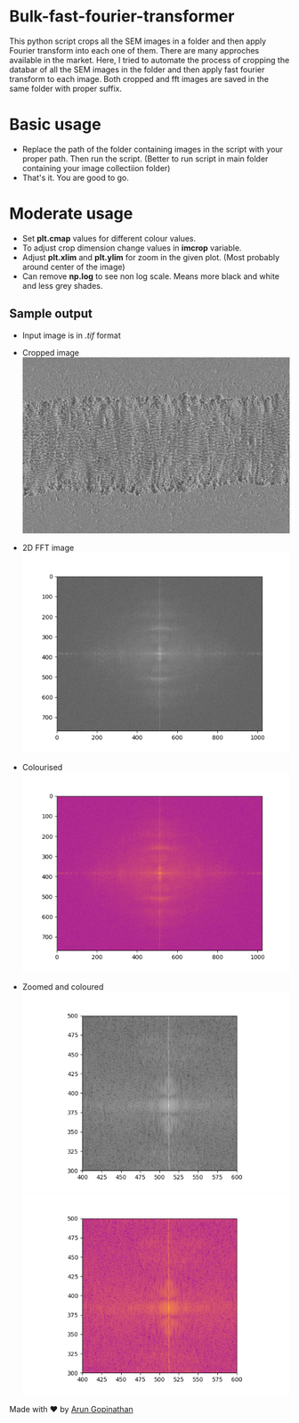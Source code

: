 # Bulk-fast-fourier-transformer
 This python script crops all the SEM images in a folder and then apply Fourier transform into each one of them. There are 
many approches available in the market. Here, I tried to automate the process of cropping the databar of all the SEM images
in the folder and then apply fast fourier transform to each image. Both cropped and fft images are saved in the same folder with proper suffix.

# Basic usage 

- Replace the path of the folder containing images in the script with your proper path. Then run the script. (Better to run script in main folder containing your image collectiion folder)
- That's it. You are good to go.

# Moderate usage

- Set __plt.cmap__ values for different colour values.
- To adjust crop dimension change values in __imcrop__ variable.
- Adjust __plt.xlim__ and __plt.ylim__ for zoom in the given plot. (Most probably around center of the image)
- Can remove __np.log__ to see non log scale. Means more black and white and less grey shades.

## Sample output
- Input image is in *.tif* format
- Cropped image
![Cropped](./images/Sample_image_Cropped.png)

- 2D FFT image
![FFT](./images/Sample_image_fourier.png)

- Colourised
![Colour FFT](./images/Sample_image_fourier_colour.png)

- Zoomed and coloured
![Zoom](./images/Sample_image_fourier_zoom.png)
![Zoom colour](./images/Sample_image_fourier_zoom_color.png)


Made with ❤️ by [Arun Gopinathan](www.arungopinathan.com)





